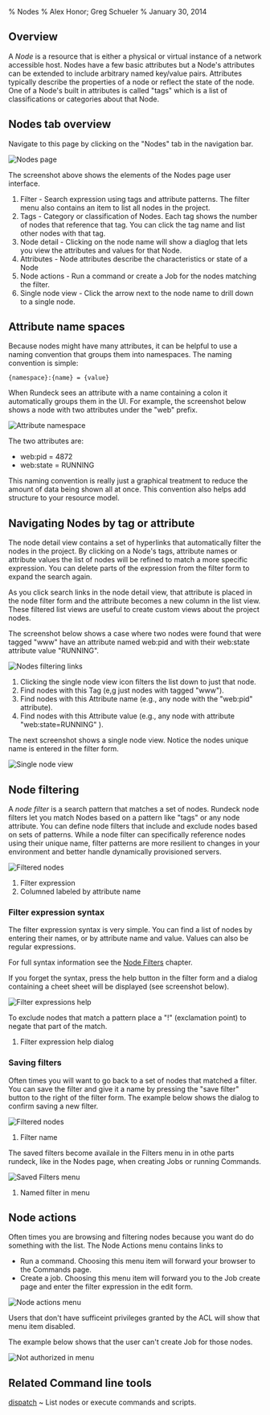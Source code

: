 % Nodes
% Alex Honor; Greg Schueler
% January 30, 2014

## Overview

A _Node_  is a resource that is either a physical or virtual instance
of a network accessible host.
Nodes have a few basic attributes but a Node's attributes can be
extended to include arbitrary named key/value pairs. Attributes typically
describe the properties of a node or reflect the state of the node.
One of a Node's built in attributes is called "tags" which is a list
of classifications or categories about that Node. 

## Nodes tab overview

Navigate to this page by clicking on the "Nodes" tab in the navigation
bar.

![Nodes page](../figures/fig0204-a.png)

The screenshot above shows the elements of the Nodes page user interface.

1. Filter - Search expression using tags and attribute patterns. The filter menu also contains an item to list all nodes in the project.
2. Tags - Category or classification of Nodes. Each tag shows the number of nodes that reference that tag. You can click the tag name and list other nodes with that tag.
3. Node detail - Clicking on the node name will show a diaglog that lets you view the attributes and values for that Node.
4. Attributes - Node attributes describe the characteristics or state of a Node
5. Node actions - Run a command or create a Job for the nodes matching the filter.
6. Single node view - Click the arrow next to the node name to drill down to a single node.

## Attribute name spaces

Because nodes might have many attributes, it can be helpful to use a naming convention that groups them into namespaces.  The naming convention is simple:

    {namespace}:{name} = {value}

When Rundeck sees an attribute with a name containing a colon it automatically groups them in the UI. For example, the screenshot below shows a node with two attributes under the "web" prefix.

![Attribute namespace](../figures/fig0204-h.png)

The two attributes are:

* web:pid = 4872
* web:state = RUNNING

This naming convention is really just a graphical treatment to reduce the amount of data being shown all at once. This convention also helps add structure to your resource model.

## Navigating Nodes by tag or attribute

The node detail view contains a set of hyperlinks that automatically filter
the nodes in the project.
By clicking on a Node's tags, attribute names or attribute values 
the list of nodes will be refined to match a more specific expression. 
You can delete parts of the expression from the filter form to expand the search again.

As you click search links in the node detail view, that attribute is placed in the node filter form and the attribute becomes a new column in the list view.
These filtered list views are useful to create custom views about the project nodes.

The screenshot below shows a case where two nodes were found that were tagged "www" have an attribute named web:pid and with their web:state attribute value "RUNNING".

![Nodes filtering links](../figures/fig0204-b.png)

1. Clicking the single node view icon filters the list down to just that node.
2. Find nodes with this Tag (e,g just nodes with tagged "www").
3. Find nodes with this Attribute name (e.g., any node with the "web:pid" attribute).
4. Find nodes with this Attribute value  (e.g., any node with attribute "web:state=RUNNING" ).

The next screenshot shows a single node view. Notice the nodes unique name is entered in the filter form.

![Single node view](../figures/fig0204-c1.png)

## Node filtering

A *node filter* is a search pattern that matches a set of nodes.
Rundeck  node filters let you match Nodes based on a pattern like "tags" or any node attribute. You can define node filters that include and exclude nodes based on sets of patterns. While a node filter can specifically reference nodes using their unique name, filter patterns are more resilient to changes in your environment and better handle dynamically provisioned servers.

![Filtered nodes](../figures/fig0204-c.png)

1. Filter expression
2. Columned labeled by attribute name


### Filter expression syntax

The filter expression syntax is very simple. You can find a list of nodes by entering their names, or by attribute name and value. Values can also be regular expressions. 

For full syntax information see the [Node Filters](node-filters.html) chapter.

If you forget the syntax, press the help button in the filter form and a dialog containing a cheet sheet will be displayed (see screenshot below).

![Filter expressions help](../figures/fig0204-c2.png)

To exclude nodes that match a pattern place a "!" (exclamation point) to negate that part of the match.

1. Filter expression help dialog

### Saving filters

Often times you will want to go back to a set of nodes that matched a filter. You can save the filter and give it a name by pressing the "save filter" button to the right of the filter form.
The example below shows the dialog to confirm saving a new filter. 

![Filtered nodes](../figures/fig0204-d.png)

1. Filter name

The saved filters become availale in the Filters menu in in othe parts rundeck, like in the Nodes page, when creating Jobs or running Commands.


![Saved Filters menu](../figures/fig0204-e.png)

1. Named filter in menu

## Node actions

Often times you are browsing and filtering nodes because you want do do something with the list. The Node Actions menu contains links to 

* Run a command. Choosing this menu item will forward your browser to the Commands page.
* Create a job. Choosing this menu item will forward you to the Job create page and enter the filter expression in the edit form.


![Node actions menu](../figures/fig0204-f.png)


Users that don't have sufficeint privileges granted by the ACL will show that menu item disabled.

The example below shows that the user can't create Job for those nodes.


![Not authorized in menu](../figures/fig0204-g.png)


## Related Command line tools

[dispatch]
  ~ List nodes or execute commands and scripts.

[dispatch]: ../man1/dispatch.html
